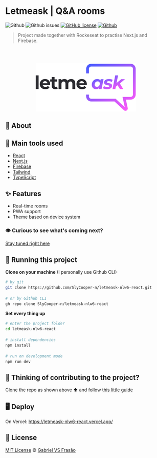 # Letmeask | Q&A rooms

![Github](https://img.shields.io/badge/Gabe%20Frasz-Letmeask-gold?style=flat-square)
![Github issues](https://img.shields.io/github/issues/SlyCooper-n/letmeask-nlw6-react?color=red&style=flat-square)
[![GitHub license](https://img.shields.io/github/license/SlyCooper-n/letmeask-nlw6-react?style=flat-square)](https://github.com/SlyCooper-n/letmeask-nlw6-react/blob/main/LICENSE)
[![Github](https://img.shields.io/badge/-Rockeseat-purple?style=flat-square)](https://github.com/SlyCooper-n)

> Project made together with Rockeseat to practise Next.js and Firebase.

<br />
<br />
<p align="center">
  <img alt="Letmeask logo" src="./_docs/logo.svg" />
</p>

## :pushpin: About

## :hammer: Main tools used

- [React](https://reactjs.org/)
- [Next.js](https://nextjs.org/)
- [Firebase](https://firebase.google.com/)
- [Tailwind](https://tailwindcss.com/)
- [TypeScript](https://www.typescriptlang.org/)

## :sparkles: Features

- Real-time rooms
- PWA support
- Theme based on device system

### :eye: Curious to see what's coming next?

[Stay tuned right here](https://github.com/SlyCooper-n/letmeask-nlw6-react/projects/1)

## :rocket: Running this project

**Clone on your machine** (I personally use Github CLI)
```bash
# by git
git clone https://github.com/SlyCooper-n/letmeask-nlw6-react.git

# or by Github CLI
gh repo clone SlyCooper-n/letmeask-nlw6-react
```

**Set every thing up**
```bash
# enter the project folder
cd letmeask-nlw6-react

# install dependencies
npm install

# run on development mode
npm run dev
```

## :brain: Thinking of contributing to the project?

Clone the repo as shown above :arrow_up: and follow [this little guide](https://github.com/SlyCooper-n/letmeask-nlw6-react/blob/main/CONTRIBUTING.md)

## :desktop_computer: Deploy

On Vercel: https://letmeask-nlw6-react.vercel.app/

## :memo: License

[MIT License](https://github.com/SlyCooper-n/letmeask-nlw6-react/blob/main/LICENSE) &copy; [Gabriel VS Frasão](https://github.com/SlyCooper-n)
